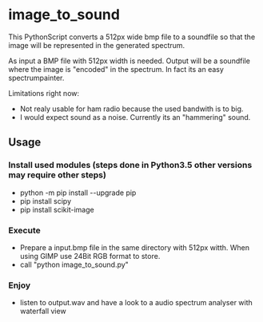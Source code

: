 # image_to_sound
This PythonScript converts a 512px wide bmp file to a soundfile so that the image will be represented in the generated spectrum.

As input a BMP file with 512px width is needed.
Output will be a soundfile where the image is "encoded" in the spectrum.
In fact its an easy spectrumpainter.

Limitations right now:
- Not realy usable for ham radio because the used bandwith is to big.
- I would expect sound as a noise. Currently its an "hammering" sound.

## Usage 

### Install used modules (steps done in Python3.5 other versions may require other steps)
- python -m pip install --upgrade pip
- pip install scipy
- pip install scikit-image

### Execute
- Prepare a input.bmp file in the same directory with 512px witth. When using GIMP use 24Bit RGB format to store.
- call "python image_to_sound.py"

### Enjoy
- listen to output.wav and have a look to a audio spectrum analyser with waterfall view

